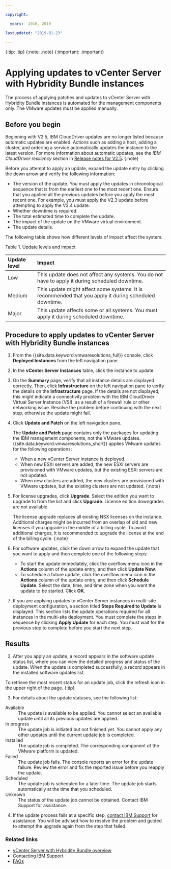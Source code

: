 ```yaml
---

copyright:

  years:  2016, 2019

lastupdated: "2019-01-23"

---
```


{:tip: .tip}
{:note: .note}
{:important: .important}

# Applying updates to vCenter Server with Hybridity Bundle instances

The process of applying patches and updates to vCenter Server with Hybridity Bundle instances is automated for the management components only. The VMware updates must be applied manually.

## Before you begin

Beginning with V2.5, IBM CloudDriver updates are no longer listed because automatic updates are enabled. Actions such as adding a host, adding a cluster, and ordering a service automatically updates the instance to the latest version. For more information about automatic updates, see the *IBM CloudDriver resiliency* section in [Release notes for V2.5](/docs/services/vmwaresolutions/vmonic?topic=vmware-solutions-release-notes-for-v2-5).
{:note}

Before you attempt to apply an update, expand the update entry by clicking the down arrow and verify the following information:
* The version of the update. You must apply the updates in chronological sequence that is from the earliest one to the most recent one. Ensure that you applied all the previous updates before you apply the most recent one. For example, you must apply the V2.3 update before attempting to apply the V2.4 update.
* Whether downtime is required.
* The total estimated time to complete the update.
* The impact of the update on the VMware virtual environment.
* The update details.

The following table shows how different levels of impact affect the system.

Table 1. Update levels and impact

| Update level  | Impact        |  
|:------------- |:------------- |
| Low    | This update does not affect any systems. You do not have to apply it during scheduled downtime. |  
| Medium | This update might affect some systems. It is recommended that you apply it during scheduled downtime. |  
| Major  | This update affects some or all systems. You must apply it during scheduled downtime. |  

## Procedure to apply updates to vCenter Server with Hybridity Bundle instances

1. From the {{site.data.keyword.vmwaresolutions_full}} console, click **Deployed Instances** from the left navigation pane.
2. In the **vCenter Server Instances** table, click the instance to update.
3. On the **Summary** page, verify that all instance details are displayed correctly. Then, click **Infrastructure** on the left navigation pane to verify the details on the **Infrastructure** page.
   If the details are not displayed, this might indicate a connectivity problem with the IBM CloudDriver Virtual Server Instance (VSI), as a result of a firewall rule or other networking issue. Resolve the problem before continuing with the next step, otherwise the update might fail.
4. Click **Update and Patch** on the left navigation pane.

   The **Update and Patch** page contains only the packages for updating the IBM management components, not the VMware updates. {{site.data.keyword.vmwaresolutions_short}} applies VMware updates for the following operations:
   * When a new vCenter Server instance is deployed.
   * When new ESXi servers are added, the new ESXi servers are provisioned with VMware updates, but the existing ESXi servers are not updated.
   * When new clusters are added, the new clusters are provisioned with VMware updates, but the existing clusters are not updated.
   {:note}

5. For license upgrades, click **Upgrade**. Select the edition you want to upgrade to from the list and click **Upgrade**. License edition downgrades are not available.

   The license upgrade replaces all existing NSX licenses on the instance. Additional charges might be incurred from an overlap of old and new licenses if you upgrade in the middle of a billing cycle. To avoid additional charges, it is recommended to upgrade the license at the end of the billing cycle.
   {:note}

6. For software updates, click the down arrow to expand the update that you want to apply and then complete one of the following steps:
   *  To start the update immediately, click the overflow menu icon in the **Actions** column of the update entry, and then click **Update Now**.
   *  To schedule a future update, click the overflow menu icon in the **Actions** column of the update entry, and then click **Schedule Update**. Select the date, time, and time zone when you want the update to be started. Click **OK**.
7. If you are applying updates to vCenter Server instances in multi-site deployment configuration, a section titled **Steps Required to Update** is displayed. This section lists the update operations required for all instances in the multi-site deployment. You must complete the steps in sequence by clicking **Apply Update** for each step. You must wait for the previous step to complete before you start the next step.   

## Results

2. After you apply an update, a record appears in the software update status list, where you can view the detailed progress and status of the update. When the update is completed successfully, a record appears in the installed software updates list.

  To retrieve the most recent status for an update job, click the refresh icon in the upper right of the page.
  {:tip}

3. For details about the update statuses, see the following list:
<dl class="dl">
<dt class="dt dlterm">Available</dt>
<dd class="dd">The update is available to be applied. You cannot select an available update until all its previous updates are applied.
</dd>
<dt class="dt dlterm">In progress</dt>
<dd class="dd">The update job is initiated but not finished yet. You cannot apply any other updates until the current update job is
completed.</dd>
<dt class="dt dlterm">Installed</dt>
<dd class="dd">The update job is completed. The corresponding component of the VMware platform is updated.</dd>
<dt class="dt dlterm">Failed</dt>
<dd class="dd">The update job fails. The console reports an error for the update failure. Review the error and fix the reported issue
before you reapply the update.</dd>
<dt class="dt dlterm">Scheduled</dt>
<dd class="dd">The update job is scheduled for a later time. The update job starts automatically at the time that you scheduled.</dd>
<dt class="dt dlterm">Unknown</dt>
<dd class="dd">The status of the update job cannot be obtained. Contact IBM Support for assistance.</dd>
</dl>

4. If the update process fails at a specific step, [contact IBM Support](/docs/services/vmwaresolutions/vmonic?topic=vmware-solutions-contacting-ibm-support) for assistance. You will be advised how to resolve the problem and guided to attempt the upgrade again from the step that failed.

### Related links

* [vCenter Server with Hybridity Bundle overview](/docs/services/vmwaresolutions/vcenter?topic=vmware-solutions-vcenter-server-with-hybridity-bundle-overview)
* [Contacting IBM Support](/docs/services/vmwaresolutions/vmonic?topic=vmware-solutions-contacting-ibm-support)
* [FAQs](/docs/services/vmwaresolutions/vmonic?topic=vmware-solutions-general-faq-about-ibm-cloud-for-vmware-solutions)
